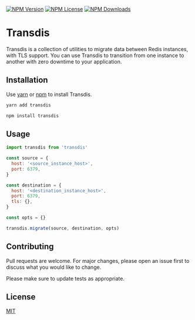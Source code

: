[![NPM Version](https://img.shields.io/npm/v/transdis.svg?style=flat)]()
[![NPM License](https://img.shields.io/npm/l/all-contributors.svg?style=flat)](https://github.com/orestisrodriguez/transdis/blob/master/LICENSE)
[![NPM Downloads](https://img.shields.io/npm/dt/transdis.svg?style=flat)]()  

# Transdis

Transdis is a collection of utilities to migrate data between Redis instances, with TLS support. You can use Transdis to transition from one instance to another with zero downtime to your application.

## Installation

Use [yarn](https://yarnpkg.com/) or [npm](https://www.npmjs.com/package/npm) to install Transdis.

```bash
yarn add transdis

npm install transdis
```

## Usage

```js
import transdis from 'transdis'

const source = {
  host: '<source_instance_host>',
  port: 6379,
}

const destination = {
  host: '<destination_instance_host>',
  port: 6379,
  tls: {},
}

const opts = {}

transdis.migrate(source, destination, opts)
```

## Contributing
Pull requests are welcome. For major changes, please open an issue first to discuss what you would like to change.

Please make sure to update tests as appropriate.

## License
[MIT](https://choosealicense.com/licenses/mit/)
